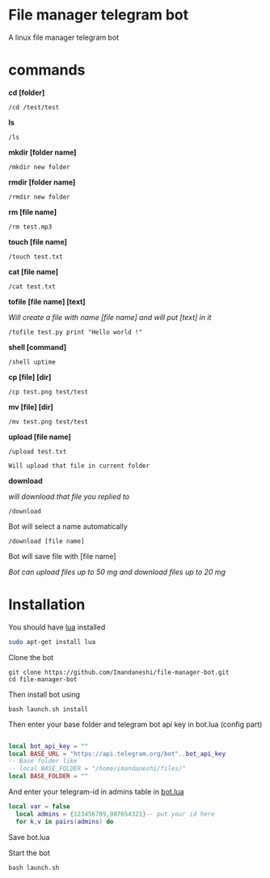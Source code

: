 # File manager telegram bot

A linux file manager telegram bot

# commands

 **cd [folder]**

`/cd /test/test`

 **ls**

`/ls`

  **mkdir [folder name]**

`/mkdir new folder`

 **rmdir [folder name]**

`/rmdir new folder`

 **rm [file name]**

`/rm test.mp3`

 **touch [file name]**

`/touch test.txt`

 **cat [file name]**

`/cat test.txt`

 **tofile [file name] [text]**

_Will create a file with name [file name] and will put [text] in it_

`/tofile test.py print "Hello world !"`

 **shell [command]**

`/shell uptime`

 **cp [file] [dir]**

`/cp test.png test/test`

 **mv [file] [dir]**

`/mv test.png test/test`

 **upload [file name]**

`/upload test.txt`

`Will upload that file in current folder`

 **download <file name>**

_will download that file you replied to_

 `/download`

Bot will select a name automatically

`/download [file name]`

Bot will save file with [file name]

_Bot can upload files up to 50 mg and download files up to 20 mg_

# Installation

You should have [lua](http://www.lua.org/) installed

```bash
sudo apt-get install lua

```
Clone the bot

```
git clone https://github.com/Imandaneshi/file-manager-bot.git
cd file-manager-bot

```

Then install bot using

`bash launch.sh install`


Then enter your base folder and telegram bot api key in bot.lua (config part)

```lua

local bot_api_key = ""
local BASE_URL = "https://api.telegram.org/bot"..bot_api_key
-- Base folder like
-- local BASE_FOLDER = "/home/imandaneshi/files/"
local BASE_FOLDER = ""

```

And enter your telegram-id in admins table in [bot.lua](https://github.com/Imandaneshi/file-manager-bot/blob/master/bot.lua#L19)
```lua
local var = false
  local admins = {123456789,987654321}-- put your id here
  for k,v in pairs(admins) do

```

Save bot.lua

Start the bot

`bash launch.sh`
